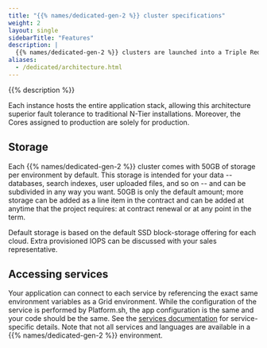 ```yaml
---
title: "{{% names/dedicated-gen-2 %}} cluster specifications"
weight: 2
layout: single
sidebarTitle: "Features"
description: |
  {{% names/dedicated-gen-2 %}} clusters are launched into a Triple Redundant configuration consisting of 3 virtual machines (VMs). This is an N+1 configuration that is sized to withstand the total loss of any one of the 3 members of the cluster without incurring any downtime.
aliases:
  - /dedicated/architecture.html
---
```


{{% description %}}

Each instance hosts the entire application stack, allowing this architecture superior fault tolerance to traditional N-Tier installations. Moreover, the Cores assigned to production are solely for production.

## Storage

Each {{% names/dedicated-gen-2 %}} cluster comes with 50GB of storage per environment by default.
This storage is intended for your data -- databases, search indexes, user uploaded files, and so on -- and can be subdivided in any way you want.
50GB is only the default amount; more storage can be added as a line item in the contract and can be added at anytime that the project requires: at contract renewal or at any point in the term.

Default storage is based on the default SSD block-storage offering for each cloud. Extra provisioned IOPS can be discussed with your sales representative.

## Accessing services

Your application can connect to each service by referencing the exact same environment variables as a Grid environment.
While the configuration of the service is performed by Platform.sh, the app configuration is the same and your code should be the same.
See the [services documentation](../../add-services/_index.md) for service-specific details.
Note that not all services and languages are available in a {{% names/dedicated-gen-2 %}} environment.
